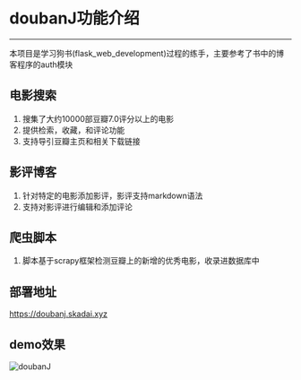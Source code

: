 ﻿# doubanJ功能介绍
-----
本项目是学习狗书(flask_web_development)过程的练手，主要参考了书中的博客程序的auth模块
## 电影搜索
1. 搜集了大约10000部豆瓣7.0评分以上的电影
2. 提供检索，收藏，和评论功能
3. 支持导引豆瓣主页和相关下载链接

## 影评博客
1. 针对特定的电影添加影评，影评支持markdown语法
2. 支持对影评进行编辑和添加评论

## 爬虫脚本
1. 脚本基于scrapy框架检测豆瓣上的新增的优秀电影，收录进数据库中

## 部署地址
https://doubanj.skadai.xyz

## demo效果
![doubanJ](https://github.com/skadai/markdownphoto/blob/master/%E6%8A%80%E6%9C%AF%E8%B5%84%E6%96%99/doubanJ.gif?raw=true)